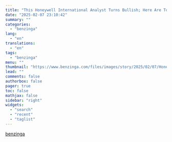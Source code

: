 ```yaml
---
title: "This Honeywell International Analyst Turns Bullish; Here Are Top 5 Upgrades For Friday"
date: "2025-02-07 23:10:42"
summary: ""
categories:
  - "benzinga"
lang:
  - "en"
translations:
  - "en"
tags:
  - "benzinga"
menu: ""
thumbnail: "https://www.benzinga.com/files/images/story/2025/02/07/Honeywell-International-Inc-.jpeg"
lead: ""
comments: false
authorbox: false
pager: true
toc: false
mathjax: false
sidebar: "right"
widgets:
  - "search"
  - "recent"
  - "taglist"
---
```




[benzinga](https://www.benzinga.com/25/02/43562795/this-honeywell-international-analyst-turns-bullish-here-are-top-5-upgrades-for-friday)

